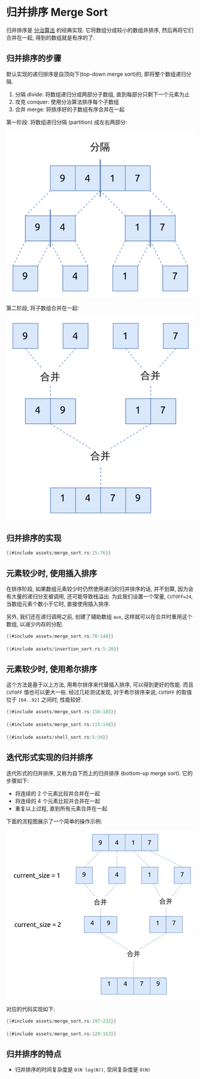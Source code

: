 # 归并排序 Merge Sort

归并排序是 [分治算法](../divide-and-conquer/index.md) 的经典实现.
它将数组分成较小的数组并排序, 然后再将它们合并在一起, 得到的数组就是有序的了.

## 归并排序的步骤

默认实现的递归排序是自顶向下(top-down merge sort)的, 即将整个数组递归分隔.

1. 分隔 divide: 将数组递归分成两部分子数组, 直到每部分只剩下一个元素为止
2. 攻克 conquer: 使用分治算法排序每个子数组
3. 合并 merge: 将排序好的子数组有序合并在一起

第一阶段: 将数组递归分隔 (partition) 成左右两部分:

![merge sort partition pass](assets/merge-sort-pass1.svg)

第二阶段, 将子数组合并在一起:

![merge sort merge pass](assets/merge-sort-pass2.svg)

## 归并排序的实现

```rust
{{#include assets/merge_sort.rs:15:76}}
```

## 元素较少时, 使用插入排序

在排序阶段, 如果数组元素较少时仍然使用递归的归并排序的话, 并不划算, 因为会有大量的递归分支被调用,
还可能导致栈溢出. 为此我们设置一个常量, `CUTOFF=24`, 当数组元素个数小于它时, 直接使用插入排序.

另外, 我们还在递归调用之前, 创建了辅助数组 `aux`, 这样就可以在合并时重用这个数组, 以减少内存的分配.

```rust
{{#include assets/merge_sort.rs:78:148}}

{{#include assets/insertion_sort.rs:5:20}}
```

## 元素较少时, 使用希尔排序

这个方法是基于以上方法, 用希尔排序来代替插入排序, 可以得到更好的性能. 而且 `CUTOFF` 值也可以更大一些.
经过几轮测试发现, 对于希尔排序来说, `CUTOFF` 的取值位于 `[64..92]` 之间时, 性能较好.

```rust
{{#include assets/merge_sort.rs:150:185}}

{{#include assets/merge_sort.rs:115:148}}

{{#include assets/shell_sort.rs:5:34}}
```

## 迭代形式实现的归并排序

迭代形式的归并排序, 又称为自下而上的归并排序 (bottom-up merge sort).
它的步骤如下:

- 将连续的 2 个元素比较并合并在一起
- 将连续的 4 个元素比较并合并在一起
- 重复以上过程, 直到所有元素合并在一起

下面的流程图展示了一个简单的操作示例:

![bottom-up merge sort](assets/bottom-up-merge-sort.svg)

对应的代码实现如下:

```rust
{{#include assets/merge_sort.rs:197:232}}

{{#include assets/merge_sort.rs:120:153}}
```

## 归并排序的特点

- 归并排序的时间复杂度是 `O(N log(N))`, 空间复杂度是 `O(N)`
